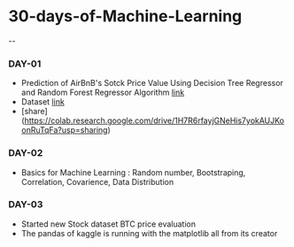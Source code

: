 # 30-days-of-Machine-Learning
--

### DAY-01
- Prediction of AirBnB's Sotck Price Value Using Decision Tree Regressor and Random Forest Regressor Algorithm  [link](https://colab.research.google.com/drive/1H7R6rfayjGNeHis7yokAUJKoonRuTqFa?usp=sharing) 
- Dataset [link](https://www.kaggle.com/datasets/whenamancodes/airbnb-inc-stock-market-analysis)
- [share] (https://colab.research.google.com/drive/1H7R6rfayjGNeHis7yokAUJKoonRuTqFa?usp=sharing)

### DAY-02
- Basics for Machine Learning 
: Random number, Bootstraping, Correlation, Covarience, Data Distribution

### DAY-03
- Started new Stock dataset BTC price evaluation
- The pandas of kaggle is running with the matplotlib all from its creator
